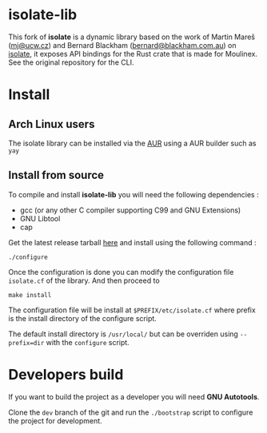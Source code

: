 # isolate-lib

This fork of **isolate** is a dynamic library based on the work of Martin Mareš (<mj@ucw.cz>) and Bernard Blackham
(<bernard@blackham.com.au>) on [isolate](https://github.com/ioi/isolate), it exposes API bindings for the Rust crate
that is made for Moulinex. See the original repository for the CLI.


# Install

## Arch Linux users

The isolate library can be installed via the [AUR](https://aur.archlinux.org/packages/isolate-lib/) using a AUR builder such as ``yay``

## Install from source

To compile and install **isolate-lib** you will need the following dependencies :

+ gcc (or any other C compiler supporting C99 and GNU Extensions)
+ GNU Libtool
+ cap

Get the latest release tarball [here](https://github.com/moulinex-app/isolate/releases/latest) and install using the following command :

```
./configure
```

Once the configuration is done you can modify the configuration file ``isolate.cf`` of the library. And then proceed to 

```
make install
```

The configuration file will be install at ``$PREFIX/etc/isolate.cf`` where prefix is the install directory of the configure script.

The default install directory is ``/usr/local/`` but can be overriden using ``--prefix=dir`` with the ``configure`` script.

# Developers build

If you want to build the project as a developer you will need **GNU Autotools**.

Clone the ``dev`` branch of the git and run the ``./bootstrap`` script to configure the project for development.
